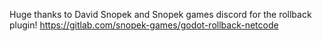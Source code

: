 Huge thanks to David Snopek and Snopek games discord for the rollback plugin!
https://gitlab.com/snopek-games/godot-rollback-netcode

